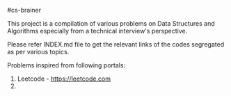 #cs-brainer

This project is a compilation of various problems on Data Structures and Algorithms especially from a technical interview's perspective.

Please refer INDEX.md file to get the relevant links of the codes segregated as per various topics.

Problems inspired from following portals:

1. Leetcode - https://leetcode.com 
2. 
